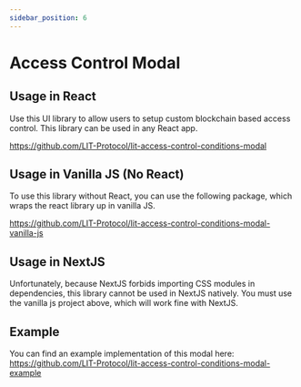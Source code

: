 ```yaml
---
sidebar_position: 6
---
```


# Access Control Modal

## Usage in React

Use this UI library to allow users to setup custom blockchain based access control. This library can be used in any React app.

https://github.com/LIT-Protocol/lit-access-control-conditions-modal

## Usage in Vanilla JS (No React)

To use this library without React, you can use the following package, which wraps the react library up in vanilla JS.

https://github.com/LIT-Protocol/lit-access-control-conditions-modal-vanilla-js

## Usage in NextJS

Unfortunately, because NextJS forbids importing CSS modules in dependencies, this library cannot be used in NextJS natively. You must use the vanilla js project above, which will work fine with NextJS.

## Example

You can find an example implementation of this modal here: https://github.com/LIT-Protocol/lit-access-control-conditions-modal-example
